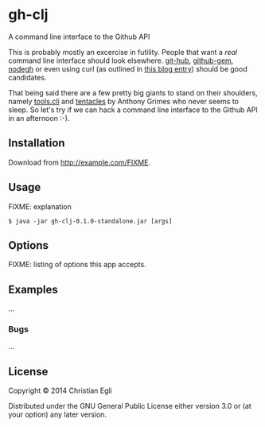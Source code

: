 # gh-clj

A command line interface to the Github API

This is probably mostly an excercise in futility. People that want a
_real_ command line interface should look
elsewhere. [git-hub](https://github.com/sociomantic/git-hub),
[github-gem](https://github.com/defunkt/github-gem),
[nodegh](http://nodegh.io/) or even using curl (as outlined in
[this blog entry](https://robinwinslow.co.uk/2013/06/07/create-github-repositories-from-the-command-line/))
should be good candidates.

That being said there are a few pretty big giants to stand on their
shoulders, namely [tools.cli](https://github.com/clojure/tools.cli)
and [tentacles](https://github.com/Raynes/tentacles) by Anthony Grimes
who never seems to sleep. So let's try if we can hack a command line
interface to the Github API in an afternoon :-).

## Installation

Download from http://example.com/FIXME.

## Usage

FIXME: explanation

    $ java -jar gh-clj-0.1.0-standalone.jar [args]

## Options

FIXME: listing of options this app accepts.

## Examples

...

### Bugs

...

## License

Copyright © 2014 Christian Egli

Distributed under the GNU General Public License either version 3.0 or
(at your option) any later version.
